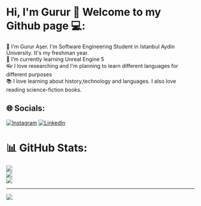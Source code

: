 # Hi, I'm Gurur 🌟 Welcome to my Github page 💻:
🔭 I'm Gurur Aşer. I'm Software Engineering Student in Istanbul Aydin University. It's my freshman year.<br>🌱 I’m currently learning Unreal Engine 5<br>👓 I love researching and I'm planning to learn different languages for different purposes<br>📚 I love learning about history,technology and languages. I also love reading science-fiction books.


## 🌐 Socials:
[![Instagram](https://img.shields.io/badge/Instagram-%23E4405F.svg?logo=Instagram&logoColor=white)](https://instagram.com/gururaser) [![LinkedIn](https://img.shields.io/badge/LinkedIn-%230077B5.svg?logo=linkedin&logoColor=white)](https://linkedin.com/in/gururaser) 
# 📊 GitHub Stats:
![](https://github-readme-stats.vercel.app/api?username=gururaser&theme=dark&hide_border=false&include_all_commits=false&count_private=false)<br/>
![](https://github-readme-streak-stats.herokuapp.com/?user=gururaser&theme=dark&hide_border=false)<br/>
![](https://github-readme-stats.vercel.app/api/top-langs/?username=gururaser&theme=dark&hide_border=false&include_all_commits=false&count_private=false&layout=compact)

---
[![](https://visitcount.itsvg.in/api?id=gururaser&icon=0&color=1)](https://visitcount.itsvg.in)
